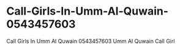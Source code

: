 # Call-Girls-In-Umm-Al-Quwain-0543457603
Call Girls In Umm Al Quwain  0543457603 Umm Al Quwain Call Girl 
